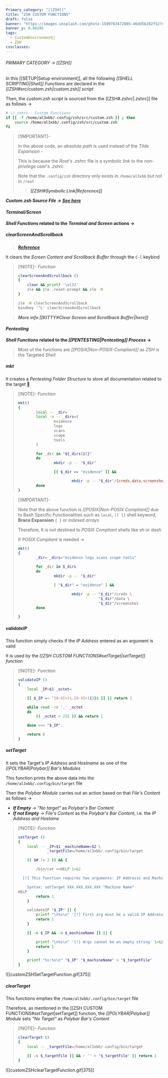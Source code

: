 ```yaml
---
Primary_category: "[[ZSH]]"
title: "ZSH CUSTOM FUNCTIONS"
draft: false
banner: "https://images.unsplash.com/photo-1589763472885-46dd5b282f52?q=80&w=1748&auto=format&fit=crop&ixlib=rb-4.0.3&ixid=M3wxMjA3fDB8MHxwaG90by1wYWdlfHx8fGVufDB8fHx8fA%3D%3D"
banner_y: 0.88286
tags:
  - CustomEnvironment🦜
  - ZSH
cssclasses:
---
```


###### PRIMARY CATEGORY → [[ZSH]]

In this [[SETUP|Setup environment]], all the following _[[SHELL SCRIPTING|Shell]] Functions_ are declared in the _[[ZSH#*src/custom.zsh*|custom.zsh]] script_

Then, the _custom.zsh script_ is sourced from the [[ZSH#*.zshrc*|.zshrc]] file as follows →

```bash
# ~/.zshrc - Custom Functions
if [[ -f /home/al3xbb/.config/zsh/src/custom.zsh ]] ; then
    source /home/al3xbb/.config/zsh/src/custom.zsh
fi
```

> [!IMPORTANT]-
>
>
> In the above code, an _absolute path_ is used instead of the _Tilde Expansion_ `~`
>
> This is because the _Root's .zshrc_ file is a _symbolic link_ to the _non-privilege_ user's _.zshrc_
>
> Note that the `.config/zsh` directory only exists in `/home/al3xbb` but not in `/root`
>
> > ***[[ZSH#Symbolic Link|Reference]]***
>

***Custom.zsh Source File → [See here](https://github.com/4l3xBB/Env-Setup/blob/main/zsh/src/custom.zsh)***

#### *Terminal/Screen*

***Shell Functions* related to the *Terminal and Screen* actions →**

##### *clearScreenAndScrollback*

> ***[Reference](https://unix.stackexchange.com/questions/517025/zsh-clear-scrollback-buffer#answer-531178)***

It clears the _Screen Content and Scrollback Buffer_ through the `C-l` keybind

> [!NOTE]- *Function*
>
> ```bash
> clearScreenAndScrollback ()
> {
>     clear && printf '\e[3J'
>     zle && zle .reset-prompt && zle -R
> }
> ```
>
> ```bash
> zle -N clearScreenAndScrollback
> bindkey '^L' clearScreenAndScrollback
> ```
>

> ***More info [[KITTY#Clear Screen and Scrollback Buffer|here]]***

#### *Pentesting*

**_Shell Functions_ related to the _[[PENTESTING|Pentesting]] Process_ →**

> Most of the functions are _[[POSIX|Non-POSIX-Compliant]]_ as _ZSH_ is the Targeted _Shell_

##### *mkt*

It creates a _Pentesting Folder Structure_ to store all documentation related to the target 🎯

> [!NOTE]- *Function*
>
> ```bash
 > mkt()
> {
>         local -- _dir=
>         local -a -- _dirs=(
>                 evidence
>                 logs
>                 scans
>                 scope
>                 tools
>         )
>
>         for _dir in "${_dirs[@]}"
>         do
>                 mkdir -p -- "$_dir"
>
>                 [[ $_dir == "evidence" ]] &&
>
>                         mkdir -p -- "$_dir"/{creds,data,screenshots}
>         done
> }
> ```
>


> [!IMPORTANT]-
>
> Note that the above function is _[[POSIX|Non-POSIX Compliant]]_ due to Bash Specific Functionalities such as `local`, `[[ ]]` shell keyword, **Brace Expansion** `{ }` or _indexed arrays_
>
> Therefore, It is not destined to _POSIX Compliant_ shells like _sh_ or _dash_
>
> If _POSIX Compliant_ is needed →
> ```bash
> mkt()
> {
>         _dir= _dirs="evidence logs scans scope tools"
>
>         for _dir in $_dirs
>         do
>                 mkdir -p -- "$_dir"
>
>                 [ "$_dir" = "evidence" ] &&
>
>                         mkdir -p -- "$_dir"/creds \
>                                     "$_dir"/data \
>                                     "$_dir"/screenshot
>         done
>
> }
> ```
> 

##### *validateIP*

This function simply checks if the _IP Address_ entered as an argument is valid

It is used by the _[[ZSH CUSTOM FUNCTIONS#setTarget|setTarget]] function_

> [!NOTE]- *Function*
>
> ```bash
> validateIP ()
> {
>     local _IP=$1 _octet=
>
>     [[ $_IP =~ ^[0-9]+(\.[0-9]+){3}$ ]] || return 1
>
>     while read -rd '.' _octet
>     do
>         (( _octet > 255 )) && return 1
>
>     done <<< "$_IP".
>
>     return 0
> }
> ```
> 

##### *setTarget*

It sets the Target's _IP Address_ and _Hostname_ as one of the _[[POLYBAR|Polybar]] Bar's Modules_

This function prints the above data into the `/home/al3xbb/.config/bin/target` file

Then the _Polybar Module_ carries out an action based on that _File's Content_ as follows →

- ***If Empty*** → *"No target"* as _Polybar's Bar Content_
- ***If not Empty*** →  _File's Content_ as the _Polybar's Bar Content_, i.e. the _IP Address and Hostame_

> [!NOTE]- *Function*
>
> ```bash
> setTarget ()
> {
>     local -- _IP=$1 _machineName=$2 \
>              _targetFile=/home/al3xbb/.config/bin/target
>
>     (( $# != 2 )) && {
>
>         /bin/cat <<HELP 1>&2
>
>   [!] This function requires two arguments: IP Addresss and Machine Name
>
>     Syntax: setTarget XXX.XXX.XXX.XXX "Machine Name"
> HELP
>         return 1
>     }
>
>     validateIP "$_IP" || {
>         printf "\n%s\n" '[!] First arg must be a valid IP Address' 1>&2
>         return 1
>     }
>
>     [[ -n $_IP && -n $_machineName ]] || {
>
>         printf "\n%s\n" '[!] Args cannot be an empty string' 1>&2
>         return 1
>     }
>
>     printf "%s:%s\n" "$_IP" "$_machineName" > "$_targetFile"
> }
> ```
>

![[customZSHSetTargetFunction.gif|375]]

##### *clearTarget*

This functions empties the `/home/al3xbb/.config/bin/target` file

Therefore, as mentioned in the [[ZSH CUSTOM FUNCTIONS#*setTarget*|setTarget]] function, the *[[POLYBAR|Polybar]] Module* sets *"No Target"* as _Polybar Bar's Content_

> [!NOTE]- *Function*
>
> ```bash
> clearTarget ()
> {
>     local -- _targetFile=/home/al3xbb/.config/bin/target
>
>     [[ -s $_targetFile ]] && : '' > "$_targetFile" || return 1
> }
> ```
>

![[customZSHclearTargetFunction.gif|375]]